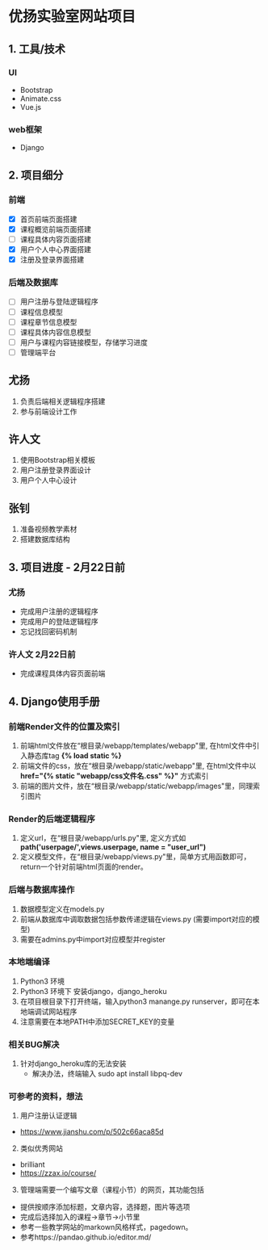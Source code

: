 # 优扬实验室网站项目

## 1. 工具/技术
### UI
* Bootstrap
* Animate.css
* Vue.js

### web框架
* Django

## 2. 项目细分

### 前端
- [x] 首页前端页面搭建
- [x] 课程概览前端页面搭建
- [ ] 课程具体内容页面搭建
- [x] 用户个人中心界面搭建
- [x] 注册及登录界面搭建
### 后端及数据库
- [ ] 用户注册与登陆逻辑程序
- [ ] 课程信息模型
- [ ] 课程章节信息模型
- [ ] 课程具体内容信息模型
- [ ] 用户与课程内容链接模型，存储学习进度
- [ ] 管理端平台

## 尤扬
  1. 负责后端相关逻辑程序搭建
  2. 参与前端设计工作
## 许人文
  1. 使用Bootstrap相关模板
  2. 用户注册登录界面设计
  3. 用户个人中心设计
## 张钊
  1. 准备视频教学素材
  2. 搭建数据库结构   


## 3. 项目进度 - 2月22日前
### 尤扬

* 完成用户注册的逻辑程序
* 完成用户的登陆逻辑程序
* 忘记找回密码机制

### 许人文 2月22日前

* 完成课程具体内容页面前端

## 4. Django使用手册
### 前端Render文件的位置及索引
1. 前端html文件放在“根目录/webapp/templates/webapp"里, 在html文件中引入静态库tag **{% load static %}**
2. 前端文件的css，放在“根目录/webapp/static/webapp"里, 在html文件中以 **href="{% static "webapp/css文件名.css" %}"** 方式索引
3. 前端的图片文件，放在“根目录/webapp/static/webapp/images"里，同理索引图片
### Render的后端逻辑程序
1. 定义url，在“根目录/webapp/urls.py"里, 定义方式如 **path('userpage/',views.userpage, name = "user_url")**
2. 定义模型文件，在“根目录/webapp/views.py"里，简单方式用函数即可，return一个针对前端html页面的render。

### 后端与数据库操作
1. 数据模型定义在models.py
2. 前端从数据库中调取数据包括参数传递逻辑在views.py (需要import对应的模型)
3. 需要在admins.py中import对应模型并register


### 本地端编译
1. Python3 环境
2. Python3 环境下 安装django，django_heroku
3. 在项目根目录下打开终端，输入python3 manange.py runserver，即可在本地端调试网站程序
4. 注意需要在本地PATH中添加SECRET_KEY的变量

### 相关BUG解决
1. 针对django_heroku库的无法安装
    - 解决办法，终端输入 sudo apt install libpq-dev

### 可参考的资料，想法
1. 用户注册认证逻辑
  - https://www.jianshu.com/p/502c66aca85d
2. 类似优秀网站
  - brilliant
  - https://zzax.io/course/
3. 管理端需要一个编写文章（课程小节）的网页，其功能包括
  - 提供按顺序添加标题，文章内容，选择题，图片等选项
  - 完成后选择加入的课程->章节->小节里
  - 参考一些教学网站的markown风格样式，pagedown。
  - 参考https://pandao.github.io/editor.md/
